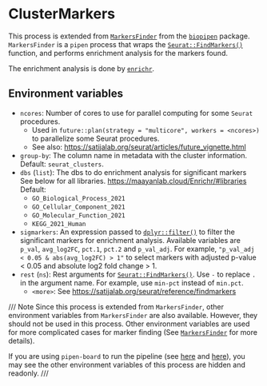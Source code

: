# ClusterMarkers

This process is extended from [`MarkersFinder`][1] from the [`biopipen`][2] package. `MarkersFinder` is a `pipen` process that wraps the [`Seurat::FindMarkers()`][3] function, and performs enrichment analysis for the markers found.

The enrichment analysis is done by [`enrichr`][5].

## Environment variables

- `ncores`: Number of cores to use for parallel computing for some `Seurat` procedures.
    - Used in `future::plan(strategy = "multicore", workers = <ncores>)` to parallelize some Seurat procedures.
    - See also: <https://satijalab.org/seurat/articles/future_vignette.html>
- `group-by`: The column name in metadata with the cluster information. Default: `seurat_clusters`.
- `dbs` (`list`): The dbs to do enrichment analysis for significant
    markers See below for all libraries.
    <https://maayanlab.cloud/Enrichr/#libraries>
    Default:
    - `GO_Biological_Process_2021`
    - `GO_Cellular_Component_2021`
    - `GO_Molecular_Function_2021`
    - `KEGG_2021_Human`
- `sigmarkers`: An expression passed to [`dplyr::filter()`][4] to filter the
    significant markers for enrichment analysis.
    Available variables are `p_val`, `avg_log2FC`, `pct.1`, `pct.2` and
    `p_val_adj`.
    For example, `"p_val_adj < 0.05 & abs(avg_log2FC) > 1"` to select markers with adjusted p-value < 0.05 and absolute log2 fold change > 1.
- `rest` (`ns`): Rest arguments for [`Seurat::FindMarkers()`][3]. Use `-` to replace `.` in the argument name. For example, use `min-pct` instead of `min.pct`.
    - `<more>`: See <https://satijalab.org/seurat/reference/findmarkers>

/// Note
Since this process is extended from `MarkersFinder`, other environment variables from `MarkersFinder` are also available. However, they should not be used in this process. Other environment variables are used for more complicated cases for marker finding (See [`MarkersFinder`][1] for more details).

If you are using `pipen-board` to run the pipeline (see [here](../running.md#run-the-pipeline-via-pipen-board) and [here](../running.md#run-the-pipeline-via-pipen-board-using-docker-image)), you may see the other environment variables of this process are hidden and readonly.
///


[1]: https://pwwang.github.io/biopipen/api/biopipen.ns.scrna/#biopipen.ns.scrna.MarkersFinder
[2]: https://pwwang.github.io/biopipen
[3]: https://satijalab.org/seurat/reference/findmarkers
[4]: https://dplyr.tidyverse.org/reference/filter.html
[5]: https://maayanlab.cloud/Enrichr/
